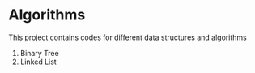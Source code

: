 # Algorithms
This project contains codes for different data structures and algorithms
1. Binary Tree
2. Linked List
